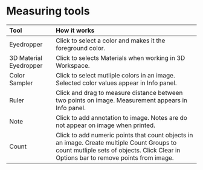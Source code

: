 # Measuring tools

| Tool | How it works |
| :--- | :--- |
| Eyedropper | Click to select a color and makes it the foreground color. |
| 3D Material Eyedropper | Click to selects Materials when working in 3D Workspace. |
| Color Sampler | Click to select mutliple colors in an image. Selected color values appear in Info panel. |
| Ruler | Click and drag to measure distance between two points on image. Measurement appears in Info panel. |
| Note | Click to add annotation to image. Notes are do not appear on image when printed. |
| Count | Click to add numeric points that count objects in an image. Create multiple Count Groups to count mutliple sets of objects. Click Clear in Options bar to remove points from image. |

